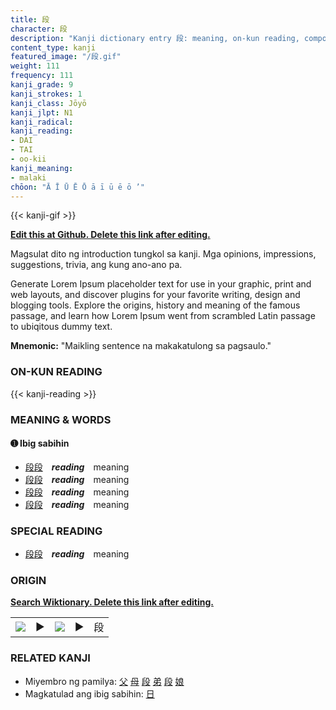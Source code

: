 ```yaml
---
title: 段
character: 段
description: "Kanji dictionary entry 段: meaning, on-kun reading, compounds, origin, related kanji"
content_type: kanji
featured_image: "/段.gif"
weight: 111
frequency: 111
kanji_grade: 9
kanji_strokes: 1
kanji_class: Jōyō
kanji_jlpt: N1
kanji_radical: 
kanji_reading: 
- DAI
- TAI
- oo-kii
kanji_meaning:
- malaki
chōon: "Ā Ī Ū Ē Ō ā ī ū ē ō ’"
---
```

[//]: # (Don't edit the line below. Kanji animated GIF code is automatically generated.)
{{< kanji-gif >}}

[//]: # (Edit below this line.)

**[Edit this at Github. Delete this link after editing.](https://github.com/tim0g/tim/tree/main/content/kanji/段/index.md)**

Magsulat dito ng introduction tungkol sa kanji. Mga opinions, impressions, suggestions, trivia, ang kung ano-ano pa.

Generate Lorem Ipsum placeholder text for use in your graphic, print and web layouts, and discover plugins for your favorite writing, design and blogging tools. Explore the origins, history and meaning of the famous passage, and learn how Lorem Ipsum went from scrambled Latin passage to ubiqitous dummy text.
 
**Mnemonic:** "Maikling sentence na makakatulong sa pagsaulo."

### ON-KUN READING

[//]: # (Don't edit the line below. ON-KUN READING code is automatically generated.)
{{< kanji-reading >}}

### MEANING & WORDS

#### ➊ **Ibig sabihin**
  - [段](../段)[段](../段)　***reading***　meaning
  - [段](../段)[段](../段)　***reading***　meaning
  - [段](../段)[段](../段)　***reading***　meaning
  - [段](../段)[段](../段)　***reading***　meaning

### SPECIAL READING
  - [段](../段)[段](../段)　***reading***　meaning

### ORIGIN

**[Search Wiktionary. Delete this link after editing.](https://wiktionary.org/wiki/段)**
<table class="kanji-table"><tr><td>
<img src="60px-段-bronze.svg.png">
</td><td>▶</td><td>
<img src="60px-段-oracle.svg.png">
</td><td>▶</td>
<td class="kanji-origin">段</td>
</tr></table>

### RELATED KANJI
- Miyembro ng pamilya: [父](../父) [母](../母) [段](../段) [弟](../弟) [段](../段) [娘](../娘)
- Magkatulad ang ibig sabihin: [日](../日)
